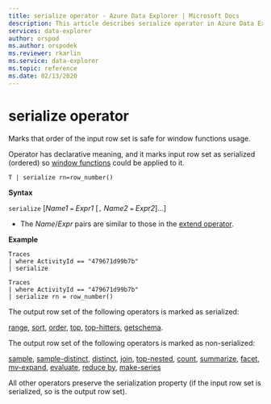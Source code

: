 ```yaml
---
title: serialize operator - Azure Data Explorer | Microsoft Docs
description: This article describes serialize operator in Azure Data Explorer.
services: data-explorer
author: orspod
ms.author: orspodek
ms.reviewer: rkarlin
ms.service: data-explorer
ms.topic: reference
ms.date: 02/13/2020
---
```

# serialize operator

Marks that order of the input row set is safe for window functions usage.

Operator has declarative meaning, and it marks input row set as serialized (ordered) so [window functions](./windowsfunctions.md) could be applied to it.

```kusto
T | serialize rn=row_number()
```

**Syntax**

`serialize` [*Name1* `=` *Expr1* [`,` *Name2* `=` *Expr2*]...]

* The *Name*/*Expr* pairs are similar to those in the [extend operator](./extendoperator.md).

**Example**

```kusto
Traces
| where ActivityId == "479671d99b7b"
| serialize

Traces
| where ActivityId == "479671d99b7b"
| serialize rn = row_number()
```

The output row set of the following operators is marked as serialized:

[range](./rangeoperator.md), [sort](./sortoperator.md), [order](./orderoperator.md), [top](./topoperator.md), [top-hitters](./tophittersoperator.md), [getschema](./getschemaoperator.md).

The output row set of the following operators is marked as non-serialized:

[sample](./sampleoperator.md), [sample-distinct](./sampledistinctoperator.md), [distinct](./distinctoperator.md), [join](./joinoperator.md), 
[top-nested](./topnestedoperator.md), [count](./countoperator.md), [summarize](./summarizeoperator.md), [facet](./facetoperator.md), [mv-expand](./mvexpandoperator.md), 
[evaluate](./evaluateoperator.md), [reduce by](./reduceoperator.md), [make-series](./make-seriesoperator.md)

All other operators preserve the serialization property (if the input row set is serialized, so is the output row set).